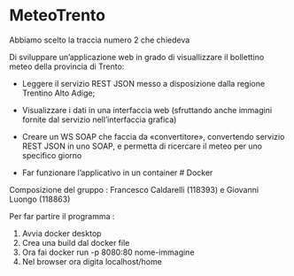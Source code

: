 # MeteoTrento
Abbiamo scelto la traccia numero 2 che chiedeva

Di sviluppare un’applicazione web in grado di visuallizzare il bollettino meteo della provincia di Trento:
- Leggere il servizio REST JSON messo a disposizione dalla regione Trentino Alto Adige;

- Visualizzare i dati in una interfaccia web (sfruttando anche immagini fornite dal servizio nell’interfaccia grafica)

- Creare un WS SOAP che faccia da «convertitore», convertendo servizio REST JSON in uno SOAP, e permetta di ricercare il meteo per uno specifico giorno

- Far funzionare l’applicativo in un container # Docker

Composizione del gruppo : Francesco Caldarelli (118393) e Giovanni Luongo (118863)

Per far partire il programma :
1) Avvia docker desktop
2) Crea una build dal docker file
3) Ora fai docker run -p 8080:80 nome-immagine
4) Nel browser ora digita localhost/home
